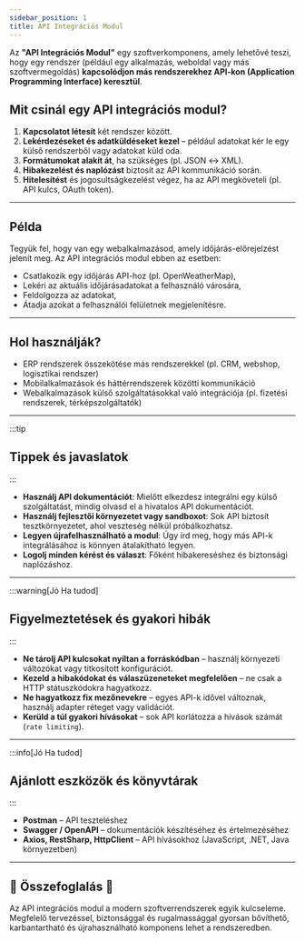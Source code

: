 ```yaml
---
sidebar_position: 1
title: API Integrációs Modul
---
```


Az **"API Integrációs Modul"** egy szoftverkomponens, amely lehetővé teszi, hogy egy rendszer (például egy alkalmazás, weboldal vagy más szoftvermegoldás) **kapcsolódjon más rendszerekhez API-kon (Application Programming Interface) keresztül**.

## Mit csinál egy API integrációs modul?

1. **Kapcsolatot létesít** két rendszer között.
2. **Lekérdezéseket és adatküldéseket kezel** – például adatokat kér le egy külső rendszerből vagy adatokat küld oda.
3. **Formátumokat alakít át**, ha szükséges (pl. JSON ↔ XML).
4. **Hibakezelést és naplózást** biztosít az API kommunikáció során.
5. **Hitelesítést** és jogosultságkezelést végez, ha az API megköveteli (pl. API kulcs, OAuth token).

---

## Példa

Tegyük fel, hogy van egy webalkalmazásod, amely időjárás-előrejelzést jelenít meg. Az API integrációs modul ebben az esetben:

- Csatlakozik egy időjárás API-hoz (pl. OpenWeatherMap),
- Lekéri az aktuális időjárásadatokat a felhasználó városára,
- Feldolgozza az adatokat,
- Átadja azokat a felhasználói felületnek megjelenítésre.

---

## Hol használják?

- ERP rendszerek összekötése más rendszerekkel (pl. CRM, webshop, logisztikai rendszer)
- Mobilalkalmazások és háttérrendszerek közötti kommunikáció
- Webalkalmazások külső szolgáltatásokkal való integrációja (pl. fizetési rendszerek, térképszolgáltatók)

---

:::tip

## Tippek és javaslatok

:::

- **Használj API dokumentációt**: Mielőtt elkezdesz integrálni egy külső szolgáltatást, mindig olvasd el a hivatalos API dokumentációt.
- **Használj fejlesztői környezetet vagy sandboxot**: Sok API biztosít tesztkörnyezetet, ahol veszteség nélkül próbálkozhatsz.
- **Legyen újrafelhasználható a modul**: Úgy írd meg, hogy más API-k integrálásához is könnyen átalakítható legyen.
- **Logolj minden kérést és választ**: Főként hibakereséshez és biztonsági naplózáshoz.

---

:::warning[Jó Ha tudod]

## Figyelmeztetések és gyakori hibák

:::

- **Ne tárolj API kulcsokat nyíltan a forráskódban** – használj környezeti változókat vagy titkosított konfigurációt.
- **Kezeld a hibakódokat és válaszüzeneteket megfelelően** – ne csak a HTTP státuszkódokra hagyatkozz.
- **Ne hagyatkozz fix mezőnevekre** – egyes API-k idővel változnak, használj adapter réteget vagy validációt.
- **Kerüld a túl gyakori hívásokat** – sok API korlátozza a hívások számát (`rate limiting`).

---

:::info[Jó Ha tudod]

## Ajánlott eszközök és könyvtárak

:::

- **Postman** – API teszteléshez
- **Swagger / OpenAPI** – dokumentációk készítéséhez és értelmezéséhez
- **Axios, RestSharp, HttpClient** – API hívásokhoz (JavaScript, .NET, Java környezetben)

---

## 📌 Összefoglalás 📌

Az API integrációs modul a modern szoftverrendszerek egyik kulcseleme. Megfelelő tervezéssel, biztonsággal és rugalmassággal gyorsan bővíthető, karbantartható és újrahasználható komponens lehet a rendszeredben.
